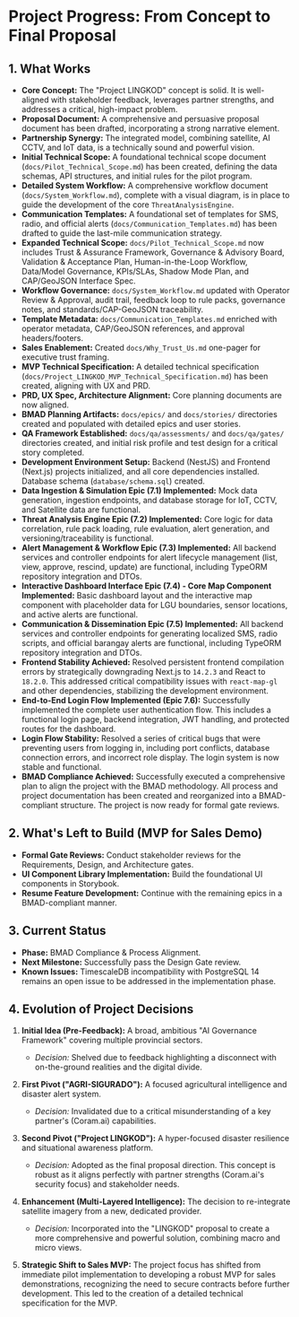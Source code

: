 # Project Progress: From Concept to Final Proposal

## 1. What Works

*   **Core Concept:** The "Project LINGKOD" concept is solid. It is well-aligned with stakeholder feedback, leverages partner strengths, and addresses a critical, high-impact problem.
*   **Proposal Document:** A comprehensive and persuasive proposal document has been drafted, incorporating a strong narrative element.
*   **Partnership Synergy:** The integrated model, combining satellite, AI CCTV, and IoT data, is a technically sound and powerful vision.
*   **Initial Technical Scope:** A foundational technical scope document (`docs/Pilot_Technical_Scope.md`) has been created, defining the data schemas, API structures, and initial rules for the pilot program.
*   **Detailed System Workflow:** A comprehensive workflow document (`docs/System_Workflow.md`), complete with a visual diagram, is in place to guide the development of the core `ThreatAnalysisEngine`.
*   **Communication Templates:** A foundational set of templates for SMS, radio, and official alerts (`docs/Communication_Templates.md`) has been drafted to guide the last-mile communication strategy.
*   **Expanded Technical Scope:** `docs/Pilot_Technical_Scope.md` now includes Trust & Assurance Framework, Governance & Advisory Board, Validation & Acceptance Plan, Human-in-the-Loop Workflow, Data/Model Governance, KPIs/SLAs, Shadow Mode Plan, and CAP/GeoJSON Interface Spec.
*   **Workflow Governance:** `docs/System_Workflow.md` updated with Operator Review & Approval, audit trail, feedback loop to rule packs, governance notes, and standards/CAP-GeoJSON traceability.
*   **Template Metadata:** `docs/Communication_Templates.md` enriched with operator metadata, CAP/GeoJSON references, and approval headers/footers.
*   **Sales Enablement:** Created `docs/Why_Trust_Us.md` one-pager for executive trust framing.
*   **MVP Technical Specification:** A detailed technical specification (`docs/Project_LINGKOD_MVP_Technical_Specification.md`) has been created, aligning with UX and PRD.
*   **PRD, UX Spec, Architecture Alignment:** Core planning documents are now aligned.
*   **BMAD Planning Artifacts:** `docs/epics/` and `docs/stories/` directories created and populated with detailed epics and user stories.
*   **QA Framework Established:** `docs/qa/assessments/` and `docs/qa/gates/` directories created, and initial risk profile and test design for a critical story completed.
*   **Development Environment Setup:** Backend (NestJS) and Frontend (Next.js) projects initialized, and all core dependencies installed. Database schema (`database/schema.sql`) created.
*   **Data Ingestion & Simulation Epic (7.1) Implemented:** Mock data generation, ingestion endpoints, and database storage for IoT, CCTV, and Satellite data are functional.
*   **Threat Analysis Engine Epic (7.2) Implemented:** Core logic for data correlation, rule pack loading, rule evaluation, alert generation, and versioning/traceability is functional.
*   **Alert Management & Workflow Epic (7.3) Implemented:** All backend services and controller endpoints for alert lifecycle management (list, view, approve, rescind, update) are functional, including TypeORM repository integration and DTOs.
*   **Interactive Dashboard Interface Epic (7.4) - Core Map Component Implemented:** Basic dashboard layout and the interactive map component with placeholder data for LGU boundaries, sensor locations, and active alerts are functional.
*   **Communication & Dissemination Epic (7.5) Implemented:** All backend services and controller endpoints for generating localized SMS, radio scripts, and official barangay alerts are functional, including TypeORM repository integration and DTOs.
*   **Frontend Stability Achieved:** Resolved persistent frontend compilation errors by strategically downgrading Next.js to `14.2.3` and React to `18.2.0`. This addressed critical compatibility issues with `react-map-gl` and other dependencies, stabilizing the development environment.
*   **End-to-End Login Flow Implemented (Epic 7.6):** Successfully implemented the complete user authentication flow. This includes a functional login page, backend integration, JWT handling, and protected routes for the dashboard.
*   **Login Flow Stability:** Resolved a series of critical bugs that were preventing users from logging in, including port conflicts, database connection errors, and incorrect role display. The login system is now stable and functional.
*   **BMAD Compliance Achieved:** Successfully executed a comprehensive plan to align the project with the BMAD methodology. All process and project documentation has been created and reorganized into a BMAD-compliant structure. The project is now ready for formal gate reviews.

## 2. What's Left to Build (MVP for Sales Demo)

*   **Formal Gate Reviews:** Conduct stakeholder reviews for the Requirements, Design, and Architecture gates.
*   **UI Component Library Implementation:** Build the foundational UI components in Storybook.
*   **Resume Feature Development:** Continue with the remaining epics in a BMAD-compliant manner.

## 3. Current Status

*   **Phase:** BMAD Compliance & Process Alignment.
*   **Next Milestone:** Successfully pass the Design Gate review.
*   **Known Issues:** TimescaleDB incompatibility with PostgreSQL 14 remains an open issue to be addressed in the implementation phase.

## 4. Evolution of Project Decisions

1.  **Initial Idea (Pre-Feedback):** A broad, ambitious "AI Governance Framework" covering multiple provincial sectors.
    *   *Decision:* Shelved due to feedback highlighting a disconnect with on-the-ground realities and the digital divide.

2.  **First Pivot ("AGRI-SIGURADO"):** A focused agricultural intelligence and disaster alert system.
    *   *Decision:* Invalidated due to a critical misunderstanding of a key partner's (Coram.ai) capabilities.

3.  **Second Pivot ("Project LINGKOD"):** A hyper-focused disaster resilience and situational awareness platform.
    *   *Decision:* Adopted as the final proposal direction. This concept is robust as it aligns perfectly with partner strengths (Coram.ai's security focus) and stakeholder needs.

4.  **Enhancement (Multi-Layered Intelligence):** The decision to re-integrate satellite imagery from a new, dedicated provider.
    *   *Decision:* Incorporated into the "LINGKOD" proposal to create a more comprehensive and powerful solution, combining macro and micro views.

5.  **Strategic Shift to Sales MVP:** The project focus has shifted from immediate pilot implementation to developing a robust MVP for sales demonstrations, recognizing the need to secure contracts before further development. This led to the creation of a detailed technical specification for the MVP.
